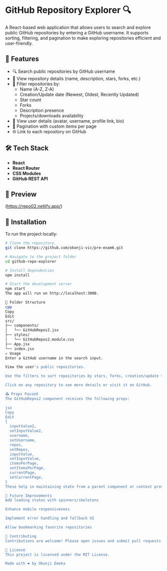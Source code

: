 # GitHub Repository Explorer 🔍

A React-based web application that allows users to search and explore public GitHub repositories by entering a GitHub username. It supports sorting, filtering, and pagination to make exploring repositories efficient and user-friendly.

## 🚀 Features

- 🔍 Search public repositories by GitHub username
- 📄 View repository details (name, description, stars, forks, etc.)
- 🎯 Filter repositories by:
  - Name (A-Z, Z-A)
  - Creation/Update date (Newest, Oldest, Recently Updated)
  - Star count
  - Forks
  - Description presence
  - Projects/downloads availability
- 👤 View user details (avatar, username, profile link, bio)
- 📑 Pagination with custom items per page
- 🌐 Link to each repository on GitHub

## 🛠️ Tech Stack

- **React**
- **React Router**
- **CSS Modules**
- **GitHub REST API**

## 📸 Preview

(https://repo02.netlify.app/) 

## 🔧 Installation

To run the project locally:

```bash
# Clone the repository
git clone https://github.com/okonji-vic/pre-exam6.git

# Navigate to the project folder
cd github-repo-explorer

# Install dependencies
npm install

# Start the development server
npm start
The app will run on http://localhost:3000.

📂 Folder Structure
cpp
Copy
Edit
src/
├── components/
│   └── GitHubRepos2.jsx
├── styles/
│   └── GitHubRepos2.module.css
├── App.jsx
└── index.jsx
✍️ Usage
Enter a GitHub username in the search input.

View the user's public repositories.

Use the filters to sort repositories by stars, forks, creation/update time, etc.

Click on any repository to see more details or visit it on GitHub.

📤 Props Passed
The GitHubRepos2 component receives the following props:

jsx
Copy
Edit
{
  inputValue2,
  setInputValue2,
  username,
  setUsername,
  repos,
  setRepos,
  inputValue,
  setInputValue,
  itemsPerPage,
  setItemsPerPage,
  currentPage,
  setCurrentPage,
}
These help in maintaining state from a parent component or context provider.

🧪 Future Improvements
Add loading states with spinners/skeletons

Enhance mobile responsiveness

Implement error handling and fallback UI

Allow bookmarking favorite repositories

🤝 Contributing
Contributions are welcome! Please open issues and submit pull requests to collaborate.

📄 License
This project is licensed under the MIT License.

Made with ❤️ by Okonji Emeka